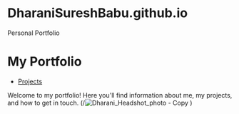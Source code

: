 # DharaniSureshBabu.github.io
Personal Portfolio
# My Portfolio

- [Projects](docs/projects.md)

Welcome to my portfolio! Here you'll find information about me, my projects, and how to get in touch.
(/![Dharani_Headshot_photo - Copy](https://github.com/DharaniSureshBabu/DharaniSureshBabu.github.io/assets/38798140/6de954cc-e318-430f-bf2c-c8605e5624d5)
)
